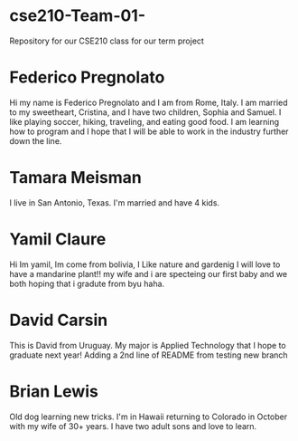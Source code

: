# cse210-Team-01-
Repository for our CSE210 class for our term project


# Federico Pregnolato
Hi my name is Federico Pregnolato and I am from Rome, Italy. I am married to my sweetheart, Cristina, and I have two children, Sophia and Samuel. I like playing soccer, hiking, traveling, and eating good food. I am learning how to program and I hope that I will be able to work in the industry further down the line.

# Tamara Meisman
I live in San Antonio, Texas. I'm married and have 4 kids.

# Yamil Claure
Hi Im yamil, Im come from bolivia, I Like nature and gardenig I will love to have a mandarine plant!! my wife and i are specteing our first baby and we both hoping that i gradute from byu haha.

# David Carsin
This is David from Uruguay. My major is Applied Technology that I hope to graduate next year!
Adding a 2nd line of README from testing new branch

# Brian Lewis
Old dog learning new tricks.  I'm in Hawaii returning to Colorado in October with my wife of 30+ years.  I have two adult sons and love to learn.
